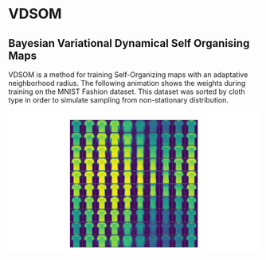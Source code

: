 # VDSOM
## Bayesian Variational Dynamical Self Organising Maps

VDSOM is a method for training Self-Organizing maps with an adaptative neighborhood radius.
The following animation shows the weights during training on the MNIST Fashion dataset.
This dataset was sorted by cloth type in order to simulate sampling from non-stationary distribution.

![](https://github.com/anthony-Neo/VDSOM/blob/main/VDSOM.gif)

